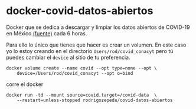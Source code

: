 # docker-covid-datos-abiertos

Docker que se dedica a descargar y limpiar los datos abiertos de COVID-19 en México [(fuente)](http://datosabiertos.salud.gob.mx/gobmx/salud/datos_abiertos/) cada 6 horas.

Para ello lo único que tienes que hacer es crear un volumen. En este caso yo lo estoy creando en el directorio `Users/rod/covid_conacyt` pero tú puedes cambiar el `device` al sitio de tu preferencia.

```{bash}
docker volume create --name covid --opt type=none --opt \     
    device=/Users/rod/covid_conacyt --opt o=bind
```

corre el docker

```{bash}
docker run -td --mount source=covid,target=/covid-data  \ 
    --restart=unless-stopped rodrigozepeda/covid-datos-abiertos
```

